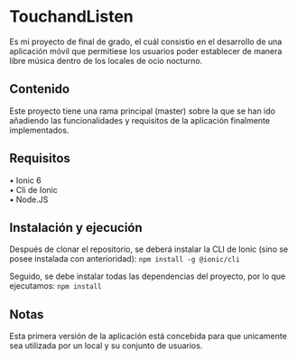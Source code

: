 # TouchandListen
Es mi proyecto de final de grado, el cuál consistio en el desarrollo de una aplicación móvil que permitiese los usuarios poder establecer de manera libre música dentro 
de los locales de ocio nocturno.
## Contenido	
Este proyecto tiene una rama principal (master) sobre la que se han ido añadiendo las funcionalidades y requisitos de la aplicación finalmente implementados.
## Requisitos
•	Ionic 6  
•	Cli de Ionic  
•	Node.JS  
## Instalación y ejecución
Después de clonar el repositorio, se deberá instalar la CLI de Ionic (sino se posee instalada con anterioridad): `npm install -g @ionic/cli` 

Seguido, se debe instalar todas las dependencias del proyecto, por lo que ejecutamos:
`npm install`
## Notas
Esta primera versión de la aplicación está concebida para que unicamente sea utilizada por un local y su conjunto de usuarios.
